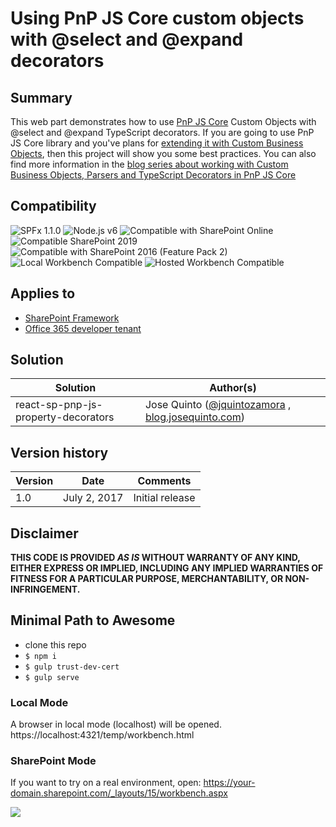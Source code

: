 # Using PnP JS Core custom objects with @select and @expand decorators

## Summary
This web part demonstrates how to use [PnP JS Core](https://github.com/SharePoint/PnP-JS-Core) Custom Objects with @select and @expand TypeScript decorators.
If you are going to use PnP JS Core library and you've plans for [extending it with Custom Business Objects](https://github.com/SharePoint/PnP-JS-Core/wiki/Extending-with-Custom-Business-Objects), then this project will show you some best practices. 
You can also find more information in the [blog series about working with Custom Business Objects, Parsers and TypeScript Decorators in PnP JS Core](https://blog.josequinto.com/2017/05/19/why-do-we-should-use-custom-business-objects-models-in-pnp-js-core/)


## Compatibility

![SPFx 1.1.0](https://img.shields.io/badge/SPFx-1.1.0-green.svg)
![Node.js v6](https://img.shields.io/badge/Node.js-v6-green.svg) 
![Compatible with SharePoint Online](https://img.shields.io/badge/SharePoint%20Online-Compatible-green.svg)
![Compatible SharePoint 2019](https://img.shields.io/badge/SharePoint%20Server%202019-Compatible-green.svg)
![Compatible with SharePoint 2016 (Feature Pack 2)](https://img.shields.io/badge/SharePoint%20Server%202016%20(Feature%20Pack%202)-Compatible-green.svg)
![Local Workbench Compatible](https://img.shields.io/badge/Local%20Workbench-Compatible-green.svg)
![Hosted Workbench Compatible](https://img.shields.io/badge/Hosted%20Workbench-Compatible-green.svg)




## Applies to
* [SharePoint Framework](https://docs.microsoft.com/sharepoint/dev/spfx/sharepoint-framework-overview)
* [Office 365 developer tenant](https://docs.microsoft.com/sharepoint/dev/spfx/set-up-your-developer-tenant)

## Solution

Solution|Author(s)
--------|---------
react-sp-pnp-js-property-decorators | Jose Quinto ([@jquintozamora](https://twitter.com/jquintozamora) , [blog.josequinto.com](https://blog.josequinto.com))

## Version history

Version|Date|Comments
-------|----|--------
1.0|July 2, 2017|Initial release


## Disclaimer

**THIS CODE IS PROVIDED *AS IS* WITHOUT WARRANTY OF ANY KIND, EITHER EXPRESS OR IMPLIED, INCLUDING ANY IMPLIED WARRANTIES OF FITNESS FOR A PARTICULAR PURPOSE, MERCHANTABILITY, OR NON-INFRINGEMENT.**



## Minimal Path to Awesome
- clone this repo
- `$ npm i`
- `$ gulp trust-dev-cert`
- `$ gulp serve `

### Local Mode
A browser in local mode (localhost) will be opened.
https://localhost:4321/temp/workbench.html

### SharePoint Mode
If you want to try on a real environment, open:
https://your-domain.sharepoint.com/_layouts/15/workbench.aspx





<img src="https://pnptelemetry.azurewebsites.net/sp-dev-fx-webparts/samples/react-sp-pnp-js-property-decorators" />
